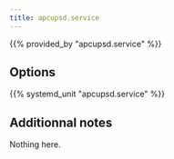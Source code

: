 ```yaml
---
title: apcupsd.service
---
```


{{% provided_by "apcupsd.service" %}}

## Options

{{% systemd_unit "apcupsd.service" %}}

## Additionnal notes

Nothing here.